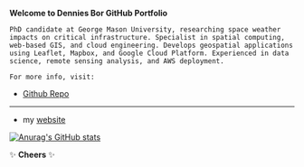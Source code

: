 **Welcome to Dennies Bor GitHub Portfolio**

`PhD candidate at George Mason University, researching space weather impacts on critical infrastructure. Specialist in spatial computing, web-based GIS, and cloud engineering. Develops geospatial applications using Leaflet, Mapbox, and Google Cloud Platform. Experienced in data science, remote sensing analysis, and AWS deployment.`

`For more info, visit:`

* [Github Repo](https://github.com/denniesbor?tab=repositories)
___
* my [website](https://denniesbor.com)

[![Anurag's GitHub stats](https://github-readme-stats.vercel.app/api?username=denniesbor)](https://github.com/anuraghazra/github-readme-stats)


✨ **Cheers** ✨ 
